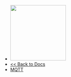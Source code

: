 <!-- docs/_sidebar.md -->

* <img src="/newdocs/logo_antares.svg" width="175">
* [<< Back to Docs](/en/example)
* [MQTT](/en/examples/mqtt/index.md)
